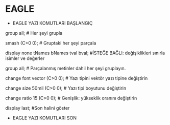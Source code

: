 # EAGLE 
- EAGLE YAZI KOMUTLARI BAŞLANGIÇ 

group all;            # Her şeyi grupla
    
smash (C>0 0);       # Gruptaki her şeyi parçala
    
display none tNames bNames tval bval; #İSTEĞE BAĞLI: değişiklikleri sınırla
     isimler ve değerler
    
group all;             # Parçalanmış metinler dahil her şeyi gruplayın.
    
change font vector (C>0 0); # Yazı tipini vektör yazı tipine değiştirin
    
change size 50mil (C>0 0); # Yazı tipi boyutunu değiştirin
    
change ratio 15 (C>0 0); # Genişlik: yükseklik oranını değiştirin

display last; #Son halini göster

- EAGLE YAZI KOMUTLARI SON
